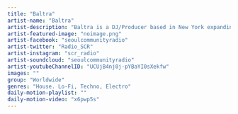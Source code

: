 ```yaml
---
title: "Baltra"	
artist-name: "Baltra"	
artist-description: "Baltra is a DJ/Producer based in New York expanding his musical career to worlwide as well.  An essential figure in the lo-fi house scene, Baltra has been releasing his music for the past two years through notable underground dance muslc labels. He has collaborated with Yaeji, DJ Seinfeld, and DJ Boring, among many other influential house music producers, making his mark in house music history. "	
artist-featured-image: "noimage.png"	
artist-facebook: "seoulcommunityradio"	
artist-twitter: "Radio_SCR"	
artist-instagram: "scr_radio"	
artist-soundcloud: "seoulcommunityradio"	
artist-youtubeChannelID: "UCUjB4nj0j-pYBaYI0sXekfw"	
images: ""	
group: "Worldwide"	
genres: "House. Lo-Fi, Techno, Electro"	
daily-motion-playlist: ""	
daily-motion-video: "x6pwp5s"		
---
```


